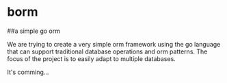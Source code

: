 # borm
##a simple go orm

We are trying to create a very simple orm framework using the go language that can support traditional database operations and orm patterns. The focus of the project is to easily adapt to multiple databases.

It's comming...
